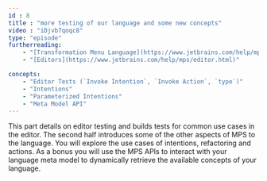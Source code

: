 ```yaml
---
id : 8
title : "more testing of our language and some new concepts"
video : "iDjvb7qoqc8"
type: "episode"
furtherreading:
    - "[Transformation Menu Language﻿](https://www.jetbrains.com/help/mps/transformation-menu-language.html)"
    - "[Editors](https://www.jetbrains.com/help/mps/editor.html)"

concepts:
    - "Editor Tests (`Invoke Intention`, `Invoke Action`, `type`)"
    - "Intentions"
    - "Parameterized Intentions"
    - "Meta Model API"
---
```


This part details on editor testing and builds tests for common use cases in the editor. The second half introduces some
of the other aspects of MPS to the language. You will explore the use cases of intentions, refactoring and actions. As a
bonus you will use the MPS APIs to interact with your language meta model to dynamically retrieve the available concepts
of your language.